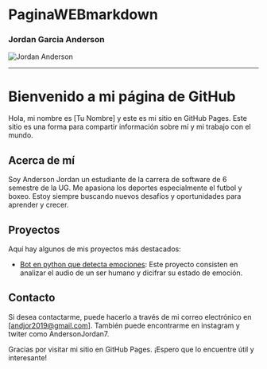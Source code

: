 # PaginaWEBmarkdown

### Jordan Garcia Anderson
![Jordan Anderson](https://raw.githubusercontent.com/AnJoGar/P-ginaWEBmarkdown/blob/main/imagenmia.png)

-------

# Bienvenido a mi página de GitHub



Hola, mi nombre es [Tu Nombre] y este es mi sitio en GitHub Pages. Este sitio es una forma para compartir información sobre mí y mi trabajo con el mundo.



## Acerca de mí



Soy Anderson Jordan un estudiante de la carrera de software de 6 semestre de la UG. Me apasiona los deportes especialmente el futbol y boxeo. Estoy siempre buscando nuevos desafíos y oportunidades para aprender y crecer.



## Proyectos



Aquí hay algunos de mis proyectos más destacados:



- [Bot en python que detecta emociones](https://github.com/AnJoGar/proyectobot-emociones.git): Este proyecto consisten en analizar el audio de un ser humano y dicifrar su estado de emoción.



## Contacto

Si desea contactarme, puede hacerlo a través de mi correo electrónico en [andjor2019@gmail.com]. También puede encontrarme en instagram y twiter como AndersonJordan7.



Gracias por visitar mi sitio en GitHub Pages. ¡Espero que lo encuentre útil y interesante!
